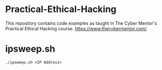 # Practical-Ethical-Hacking

This repository contains code examples as taught in The Cyber Mentor's Practical Ethical Hacking course.
https://www.thecybermentor.com/

# ipsweep.sh
```
./ipsweep.sh <IP Address>
```